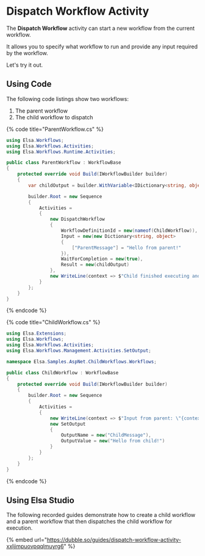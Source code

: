 # Dispatch Workflow Activity

The **Dispatch Workflow** activity can start a new workflow from the current workflow.

It allows you to specify what workflow to run and provide any input required by the workflow.

Let's try it out.

## Using Code

The following code listings show two workflows:

1. The parent workflow
2. The child workflow to dispatch

{% code title="ParentWorkflow.cs" %}
```csharp
using Elsa.Workflows;
using Elsa.Workflows.Activities;
using Elsa.Workflows.Runtime.Activities;

public class ParentWorkflow : WorkflowBase
{
    protected override void Build(IWorkflowBuilder builder)
    {
        var childOutput = builder.WithVariable<IDictionary<string, object>>();

        builder.Root = new Sequence
        {
            Activities =
            {
                new DispatchWorkflow
                {
                    WorkflowDefinitionId = new(nameof(ChildWorkflow)),
                    Input = new(new Dictionary<string, object>
                    {
                        ["ParentMessage"] = "Hello from parent!"
                    }),
                    WaitForCompletion = new(true),
                    Result = new(childOutput)
                },
                new WriteLine(context => $"Child finished executing and said: {childOutput.Get(context)!["ChildMessage"]}")
            }
        };
    }
}
```
{% endcode %}

{% code title="ChildWorkflow.cs" %}
```csharp
using Elsa.Extensions;
using Elsa.Workflows;
using Elsa.Workflows.Activities;
using Elsa.Workflows.Management.Activities.SetOutput;

namespace Elsa.Samples.AspNet.ChildWorkflows.Workflows;

public class ChildWorkflow : WorkflowBase
{
    protected override void Build(IWorkflowBuilder builder)
    {
        builder.Root = new Sequence
        {
            Activities =
            {
                new WriteLine(context => $"Input from parent: \"{context.GetInput<string>("ParentMessage")}\"."),
                new SetOutput
                {
                    OutputName = new("ChildMessage"),
                    OutputValue = new("Hello from child!")
                }
            }
        };
    }
}
```
{% endcode %}

## Using Elsa Studio

The following recorded guides demonstrate how to create a child workflow and a parent workflow that then dispatches the child workflow for execution.

{% embed url="https://dubble.so/guides/dispatch-workflow-activity-xxljimpuovpqqlmuyrg6" %}
